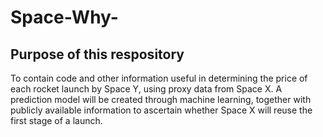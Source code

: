 # Space-Why-

## Purpose of this respository

To contain code and other information useful in determining 
the price of each rocket launch by Space Y, using proxy data 
from Space X. 
A prediction model will be created through 
machine learning, together with publicly available 
information to ascertain whether Space X will reuse the 
first stage of a launch. 
